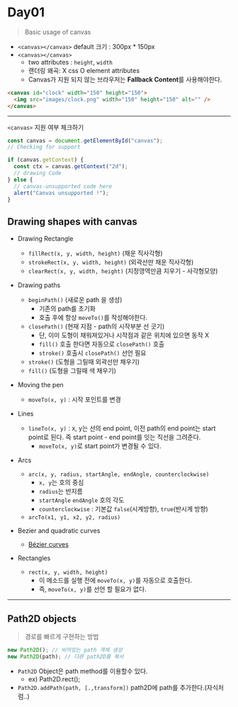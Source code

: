 # Day01

> Basic usage of canvas

- `<canvas></canvas>` default 크기 : 300px \* 150px
- `<canvas></canvas>`
  - two attributes : `height`, `width`
  - 랜더링 왜곡: X css O element attributes
  - Canvas가 지원 되지 않는 브라우저는 **Fallback Content**를 사용해야한다.

```html
<canvas id="clock" width="150" height="150">
  <img src="images/clock.png" width="150" height="150" alt="" />
</canvas>
```

---

`<canvas>` 지원 여부 체크하기

```js
const canvas = document.getElementById("canvas");
// Checking for support

if (canvas.getContext) {
  const ctx = canvas.getContext("2d");
  // drawing Code
} else {
  // canvas-unsupported code here
  alert("Canvas unsupported !");
}
```

## Drawing shapes with canvas

- Drawing Rectangle

  - `fillRect(x, y, width, height)` (채운 직사각형)
  - `strokeRect(x, y, width, height)` (외곽선만 채운 직사각형)
  - `clearRect(x, y, width, height)` (지정영역만큼 지우기 - 사각형모양)

- Drawing paths

  - `beginPath()` (새로운 path 을 생성)
    - 기존의 path를 초기화
    - 호출 후에 항상 `moveTo()`를 작성해야한다.
  - `closePath()` (현재 지점 - path의 시작부분 선 긋기)
    - 단, 이미 도형이 채워져있거나 시작점과 같은 위치에 있으면 동작 X
    - `fill()` 호출 한다면 자동으로 `closePath()` 호출
    - `stroke()` 호출시 `closePath()` 선언 필요
  - `stroke()` (도형을 그릴때 외곽선만 채우기)
  - `fill()` (도형을 그릴때 색 채우기)

- Moving the pen

  - `moveTo(x, y)` : 시작 포인트를 변경

- Lines

  - `lineTo(x, y)` : x, y는 선의 end point, 이전 path의 end point는 start point로 된다. 즉 start point - end point를 잇는 직선을 그려준다.
    - `moveTo(x, y)`로 start point가 변경될 수 있다.

- Arcs

  - `arc(x, y, radius, startAngle, endAngle, counterclockwise)`
    - `x, y`는 호의 중심
    - `radius`는 반지름
    - `startAngle` `endAngle` 호의 각도
    - `counterclockwise` : 기본값 `false`(시계방향), `true`(반시계 방향)
  - `arcTo(x1, y1, x2, y2, radius)`

- Bezier and quadratic curves

  - [Bézier curves](https://developer.mozilla.org/en-US/docs/Glossary/Bezier_curve)

- Rectangles
  - `rect(x, y, width, height)`
    - 이 메소드를 실행 전에 `moveTo(x, y)`를 자동으로 호출한다.
    - 즉, `moveTo(x, y)`를 선언 할 필요가 없다.

---

## Path2D objects

> 경로를 빠르게 구현하는 방법

```js
new Path2D(); // 비어있는 path 객체 생성
new Path2D(path); // 다른 path2D를 복사
```

- `Path2D` Object은 path method를 이용할수 있다.
  - ex) Path2D.rect();
- `Path2D.addPath(path, [.,transform])` path2D에 path를 추가한다.(자식처럼..)
